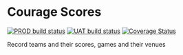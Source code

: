 # Courage Scores

[![PROD build status](https://github.com/laingsimon/courage_scores/actions/workflows/prod.yml/badge.svg)](https://github.com/laingsimon/courage_scores/actions)
[![UAT build status](https://github.com/laingsimon/courage_scores/actions/workflows/uat.yml/badge.svg)](https://github.com/laingsimon/courage_scores/actions)
[![Coverage Status](https://coveralls.io/repos/github/laingsimon/courage_scores/badge.svg?branch=main)](https://coveralls.io/github/laingsimon/courage_scores?branch=main)


Record teams and their scores, games and their venues
